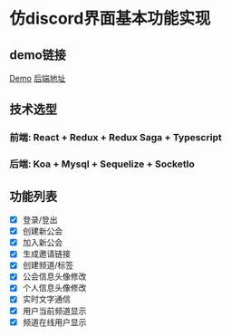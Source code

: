 # 仿discord界面基本功能实现

## demo链接
[Demo](http://www.pay2win.top:3000)
[后端地址](https://github.com/Aaronkux/DiscordCopyServer)

## 技术选型
### 前端: React + Redux + Redux Saga + Typescript
### 后端: Koa + Mysql + Sequelize + SocketIo

## 功能列表
- [x] 登录/登出
- [x] 创建新公会
- [x] 加入新公会
- [x] 生成邀请链接
- [x] 创建频道/标签
- [x] 公会信息头像修改
- [x] 个人信息头像修改
- [x] 实时文字通信
- [x] 用户当前频道显示
- [x] 频道在线用户显示